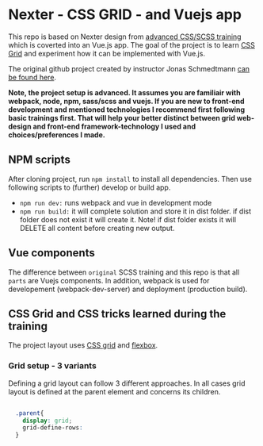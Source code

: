 # Nexter - CSS GRID - and Vuejs app

This repo is based on Nexter design from [advanced CSS/SCSS training](https://www.udemy.com/advanced-css-and-sass/) which is coverted into an Vue.js app. The goal of the project is to learn [CSS Grid](https://css-tricks.com/snippets/css/complete-guide-grid/) and experiment how it can be implemented with Vue.js.

The original github project created by instructor Jonas Schmedtmann [can be found here](https://github.com/jonasschmedtmann/advanced-css-course).

**Note, the project setup is advanced. It assumes you are familiair with webpack, node, npm, sass/scss and vuejs. If you are new to front-end development and mentioned technologies I recommend first following basic trainings first. That will help your better distinct between grid web-design and front-end framework-technology I used and  choices/preferences I made.**

## NPM scripts

After cloning project, run `npm install` to install all dependencies. Then use following scripts to (further) develop or build app.

- `npm run dev:` runs webpack and vue in development mode
- `npm run build:` it will complete solution and store it in dist folder. if dist folder does not exist it will create it. Note! if dist folder exists it will DELETE all content before creating new output.

## Vue components

The difference between `original` SCSS training and this repo is that all `parts` are Vuejs components. In addition, webpack is used for developement (webpack-dev-server) and deployment (production build).

## CSS Grid and CSS tricks learned during the training

The project layout uses [CSS grid](https://css-tricks.com/snippets/css/complete-guide-grid/) and [flexbox](https://css-tricks.com/snippets/css/a-guide-to-flexbox/).

### Grid setup - 3 variants

Defining a grid layout can follow 3 different approaches. In all cases grid layout is defined at the parent element and concerns its children.

```scss

  .parent{
    display: grid;
    grid-define-rows:
  }

```